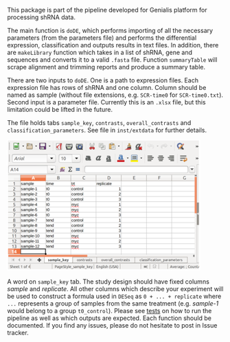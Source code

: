 This package is part of the pipeline developed for Genialis platform for processing shRNA data.

The main function is `doDE`, which performs importing of all the necessary parameters (from the parameters file) and performs the differential expression, classification and outputs results in text files. In addition, there are `makeLibrary` function which takes in a list of shRNA, gene and sequences and converts it to a valid `.fasta` file. Function `summaryTable` will scrape alignment and trimming reports and produce a summary table.

There are two inputs to `doDE`. One is a path to expression files. Each expression file has rows of shRNA and one column. Column should be named as sample (without file extensions, e.g. `SCR-time0` for `SCR-time0.txt`). Second input is a parameter file. Currently this is an `.xlsx` file, but this limitation could be lifted in the future.

The file holds tabs `sample_key`, `contrasts`, `overall_contrasts` and `classification_parameters`. See file in `inst/extdata` for further details.

<img src="./data/params.png" width="450">

A word on `sample_key` tab. The study design should have fixed columns _sample_ and _replicate_. All other columns which describe your experiment will be used to construct a formula used in `DESeq` as `0 + ... + replicate` where `...` represents a group of samples from the same treatment (e.g. _sample-1_ would belong to a group `t0_control`). Please see [tests](/tests/testthat/test-doDE.R) on how to run the pipeline as well as which outputs are expected. Each function should be documented. If you find any issues, please do not hesitate to post in Issue tracker.


